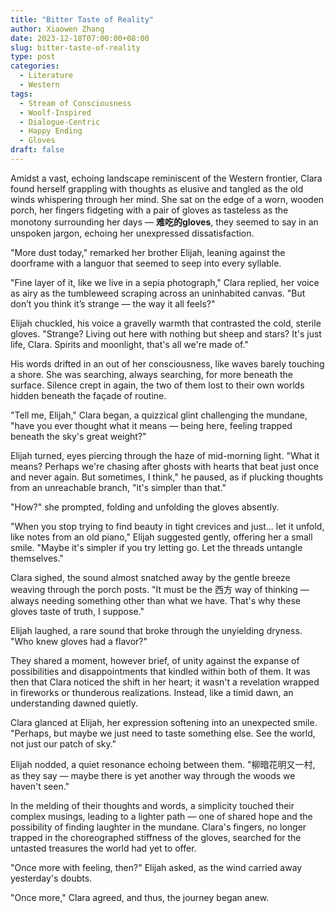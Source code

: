 ```yaml
---
title: "Bitter Taste of Reality"
author: Xiaowen Zhang
date: 2023-12-18T07:00:00+08:00
slug: bitter-taste-of-reality
type: post
categories:
  - Literature
  - Western
tags:
  - Stream of Consciousness
  - Woolf-Inspired
  - Dialogue-Centric
  - Happy Ending
  - Gloves
draft: false
---
```


Amidst a vast, echoing landscape reminiscent of the Western frontier, Clara found herself grappling with thoughts as elusive and tangled as the old winds whispering through her mind. She sat on the edge of a worn, wooden porch, her fingers fidgeting with a pair of gloves as tasteless as the monotony surrounding her days — **难吃的gloves**, they seemed to say in an unspoken jargon, echoing her unexpressed dissatisfaction.

"More dust today," remarked her brother Elijah, leaning against the doorframe with a languor that seemed to seep into every syllable.

"Fine layer of it, like we live in a sepia photograph," Clara replied, her voice as airy as the tumbleweed scraping across an uninhabited canvas. "But don’t you think it’s strange — the way it all feels?"

Elijah chuckled, his voice a gravelly warmth that contrasted the cold, sterile gloves. "Strange? Living out here with nothing but sheep and stars? It's just life, Clara. Spirits and moonlight, that's all we're made of."

His words drifted in an out of her consciousness, like waves barely touching a shore. She was searching, always searching, for more beneath the surface. Silence crept in again, the two of them lost to their own worlds hidden beneath the façade of routine.

"Tell me, Elijah," Clara began, a quizzical glint challenging the mundane, "have you ever thought what it means — being here, feeling trapped beneath the sky's great weight?"

Elijah turned, eyes piercing through the haze of mid-morning light. "What it means? Perhaps we're chasing after ghosts with hearts that beat just once and never again. But sometimes, I think," he paused, as if plucking thoughts from an unreachable branch, "it's simpler than that."

"How?" she prompted, folding and unfolding the gloves absently.

"When you stop trying to find beauty in tight crevices and just... let it unfold, like notes from an old piano," Elijah suggested gently, offering her a small smile. "Maybe it's simpler if you try letting go. Let the threads untangle themselves."

Clara sighed, the sound almost snatched away by the gentle breeze weaving through the porch posts. "It must be the 西方 way of thinking — always needing something other than what we have. That's why these gloves taste of truth, I suppose."

Elijah laughed, a rare sound that broke through the unyielding dryness. "Who knew gloves had a flavor?"

They shared a moment, however brief, of unity against the expanse of possibilities and disappointments that kindled within both of them. It was then that Clara noticed the shift in her heart; it wasn't a revelation wrapped in fireworks or thunderous realizations. Instead, like a timid dawn, an understanding dawned quietly.

Clara glanced at Elijah, her expression softening into an unexpected smile. "Perhaps, but maybe we just need to taste something else. See the world, not just our patch of sky."

Elijah nodded, a quiet resonance echoing between them. "柳暗花明又一村, as they say — maybe there is yet another way through the woods we haven't seen."

In the melding of their thoughts and words, a simplicity touched their complex musings, leading to a lighter path — one of shared hope and the possibility of finding laughter in the mundane. Clara's fingers, no longer trapped in the choreographed stiffness of the gloves, searched for the untasted treasures the world had yet to offer.

"Once more with feeling, then?" Elijah asked, as the wind carried away yesterday's doubts.

"Once more," Clara agreed, and thus, the journey began anew.